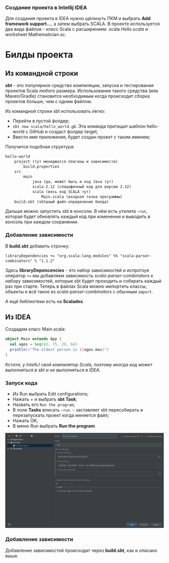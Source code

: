 ### Создание проекта в Intellij IDEA

Для создания проекта в IDEA нужно щёлкнуть ПКМ и выбрать **Add framework support...**, а затем выбрать SCALA. В проекте используется два вида файлов - класс Scala с расширением .scala *Hello.scala* и worksheet Mathematician.sc.

# Билды проекта

## Из командной строки

**sbt** - это популярное средство компиляции, запуска и тестирования проектов Scala любого размера. Использование такого средства (или Maven/Gradle) становится необходимым когда происходит сборка проектов больше, чем с одним файлом.

Из командной строки sbt использовать легко:

- Перейти в пустой фолдер;
- `sbt new scala/hello_world.g8`. Эта команда притащит шаблон hello-world с GitHub и создаст фолдер target;
- Ввести имя приложения, будет создан проект с таким именем;

Получится подобная структура:

```
hello-world
    project (тут менеджатся плагины и зависимости)
        build.properties
    src
        main
            java (да, может быть и код Java тут)
            scala-2.12 (специфичный код для версии 2.12)
            scala (весь код SCALA тут)
                Main.scala (входная точка программы)
    build.sbt (sbtшный файл-определение билда)
```

Дальше можно запустить sbt в консоли. В нём есть утилита `~run`, которая будет обновлять каждый код при изменении и выводить в консоль при каждом сохранении.

### Добавление зависимости

В **build.sbt** добавить строчку:

```
libraryDependencies += "org.scala-lang.modules" %% "scala-parser-combinators" % "1.1.2"
```

Здесь **libraryDepencencies** - это набор зависимостей и испротзуя оператор `+=` мы добавляем зависимость *scala-parser-combinators* к набору зависимостей, которые sbt будет проходить и собирать каждый раз при старте. Теперь в файлах Scala можно импортить классы, объекты и всё такое из *scala-parser-combinators* с обычным `import`.

А ещё библиотеки есть на **Scaladex**.


## Из IDEA

Создадим класс Main.scala:

```scala
object Main extends App {
  val ages = Seq(42, 75, 29, 64)
  println(s"The oldest person is ${ages.max}")
}
```

*Кстати, у IntelliJ свой компилятор Scala, поэтому иногда код может выполняться в sbt и не выполняться в IDEA.*

### Запуск кода

- Из Run выбрать Edit configurations;
- Нажать + и выбрать **sbt Task**;
- Назвать его `Run the program`;
- В поле **Tasks** вписать `~run`. `~` заставляет sbt пересобирать и перезапускать проект когда меняется файл;
- Нажать OK;
- В меню Run выбрать **Run the program**.

![Image of Run/Edit configurations](img/001/run-edit-configurations-sbt-task.png)

### Добавление зависимости

Добавление зависимостей происходит через **build.sbt**, как и описано выше.








































